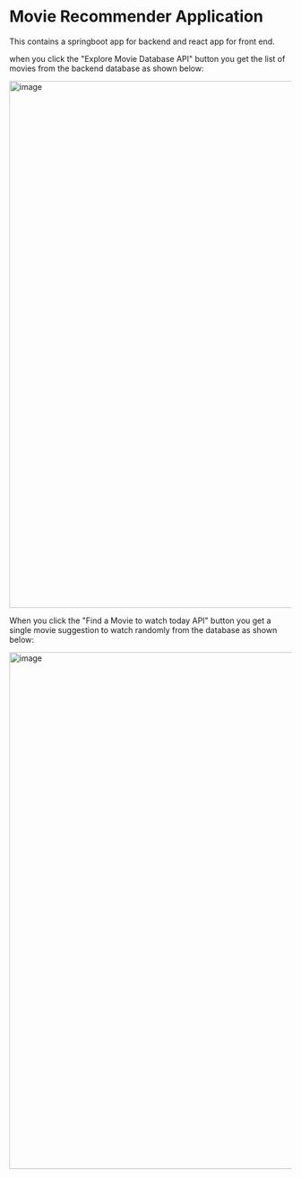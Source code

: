 # Movie Recommender Application 

This contains a springboot app for backend and react app for front end.

when you click the "Explore Movie Database API" button you get the list of movies from the backend database as shown below:

<img width="939" alt="image" src="https://github.com/saurabh-singh-rajput/movie-recommender-app/assets/31354215/373fc45a-c7d2-4dba-a75b-3e5e500ea056">

When you click the "Find a Movie to watch today API" button you get a single movie suggestion to watch randomly from the database as shown below:

<img width="921" alt="image" src="https://github.com/saurabh-singh-rajput/movie-recommender-app/assets/31354215/a6b636fb-8865-4459-8c84-6ef9f7a246b0">

